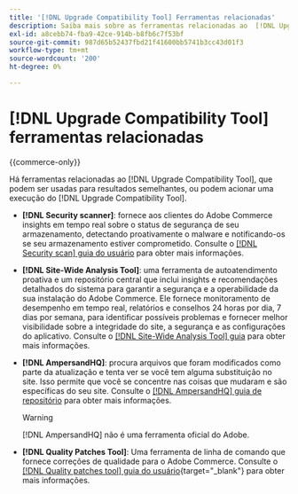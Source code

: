 ```yaml
---
title: '[!DNL Upgrade Compatibility Tool] Ferramentas relacionadas'
description: Saiba mais sobre as ferramentas relacionadas ao  [!DNL Upgrade Compatibility Tool] no seu projeto do Adobe Commerce.
exl-id: a8cebb74-fba9-42ce-914b-b8fb6c7f53bf
source-git-commit: 987d65b52437fbd21f41600bb5741b3cc43d01f3
workflow-type: tm+mt
source-wordcount: '200'
ht-degree: 0%

---
```


# [!DNL Upgrade Compatibility Tool] ferramentas relacionadas

{{commerce-only}}

Há ferramentas relacionadas ao [!DNL Upgrade Compatibility Tool], que podem ser usadas para resultados semelhantes, ou podem acionar uma execução do [!DNL Upgrade Compatibility Tool].

- **[!DNL Security scanner]**: fornece aos clientes do Adobe Commerce insights em tempo real sobre o status de segurança de seu armazenamento, detectando proativamente o malware e notificando-os se seu armazenamento estiver comprometido. Consulte o [[!DNL Security scan] guia do usuário](https://experienceleague.adobe.com/pt-br/docs/commerce-admin/systems/security/security-scan) para obter mais informações.

- **[!DNL Site-Wide Analysis Tool]**: uma ferramenta de autoatendimento proativa e um repositório central que inclui insights e recomendações detalhados do sistema para garantir a segurança e a operabilidade da sua instalação do Adobe Commerce. Ele fornece monitoramento de desempenho em tempo real, relatórios e conselhos 24 horas por dia, 7 dias por semana, para identificar possíveis problemas e fornecer melhor visibilidade sobre a integridade do site, a segurança e as configurações do aplicativo. Consulte o [[!DNL Site-Wide Analysis Tool] guia](../../tools/site-wide-analysis-tool/intro.md) para obter mais informações.

- **[!DNL AmpersandHQ]**: procura arquivos que foram modificados como parte da atualização e tenta ver se você tem alguma substituição no site. Isso permite que você se concentre nas coisas que mudaram e são específicas do seu site. Consulte o [[!DNL AmpersandHQ] guia de repositório](https://github.com/AmpersandHQ) para obter mais informações.

  >[!WARNING]
  >
  >[!DNL AmpersandHQ] não é uma ferramenta oficial do Adobe.

- **[!DNL Quality Patches Tool]**: Uma ferramenta de linha de comando que fornece correções de qualidade para o Adobe Commerce. Consulte o [[!DNL Quality patches tool] guia do usuário](https://experienceleague.adobe.com/tools/commerce-quality-patches/index.html?lang=pt-BR){target="_blank"} para obter mais informações.
